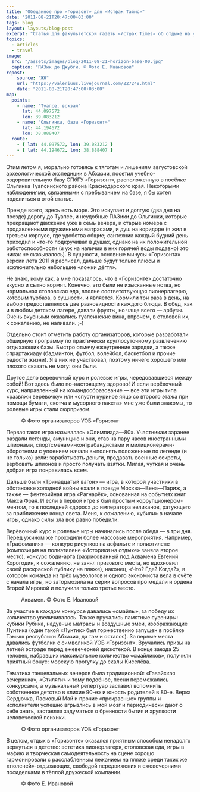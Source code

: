 ```yaml
---
title: "Обещанное про «Горизонт» для «Истфак Таймс»"
date: "2011-08-21T20:47:00+03:00"
tags: blog
layout: layouts/blog-post
excerpt: "Статья для факультетской газеты «Истфак Times» об отдыхе на университетской базе отдыха «Горизонт» под Туапсе"
topics:
  - articles
  - travel
image:
  src: "/assets/images/blog/2011-08-21-horizon-base-00.jpg"
  caption: "ПАЗик до Джубги. © Фото Е. Ивановой"
repost:
    source: "ЖЖ"
    url: "https://valeriuus.livejournal.com/227248.html"
    date: "2011-08-21T20:47:00+03:00"
map:
  points:
    - name: "Туапсе, вокзал"
      lat: 44.097572
      lon: 39.083212
    - name: "Ольгинка, база «Горизонт»"
      lat: 44.194672
      lon: 38.888407
  route:
    - { lat: 44.097572, lon: 39.083212 }
    - { lat: 44.194672, lon: 38.888407 }
---
```


<p class="drop-cap">
Этим летом я, морально готовясь к тяготам и лишениям августовской археологической экспедиции в Абхазии, посетил учебно-оздоровительную базу СПбГУ «Горизонт», расположенную в посёлке Ольгинка Туапсинского района Краснодарского края. Некоторыми наблюдениями, связанными с пребыванием на базе, я бы хотел поделиться в этой статье.
</p>

Прежде всего, здесь есть море. Это искупает и долгую (два дня на поезде) дорогу до Туапсе, и неудобные ПАЗики до Ольгинки, которые прекращают движение уже в семь вечера, и старые номера с продавленными пружинными матрасами, и душ на коридоре (я жил в третьем корпусе, где удобства общие; сантехник каждый будний день приходил и что-то подкручивал в душах, однако на их положительной работоспособности (и уж на наличии в них горячей воды подавно) это никак не сказывалось). В сущности, основные минусы «Горизонта» версии лета 2011 я расписал, дальше будут только плюсы и исключительно небольшие «ложки дёгтя».

Не знаю, кому как, а мне показалось, что в «Горизонте» достаточно вкусно и сытно кормят. Конечно, это были не изысканные яства, но нормальная столовская еда, вполне соответствующая пионерлагерю, которым турбаза, в сущности, и является. Кормили три раза в день, на выбор предоставлялось две разновидности каждого блюда. В обед, как и в любом детском лагере, давали фрукты, но чаще всего — арбузы. Очень вкусными оказались туапсинские вина, впрочем, в столовой их, к сожалению, не наливали. ;-)

Отдельно стоит отметить работу организаторов, которые разработали обширную программу по практически круглосуточному развлечению отдыхающих базы. Быстро отмечу ежеутренние зарядки, а также спрартакиаду (бадминтон, футбол, волейбол, баскетбол и прочие радости жизни). Я в них не участвовал, поэтому ничего хорошего или плохого сказать не могу: они были.

Другое дело веревочный курс и ролевые игры, чередовавшиеся между собой! Вот здесь было по-настоящему здорово! И если верёвочный курс, направленный на командообразование — все эти игры типа «развяжи верёвочку» или «спусти куриное яйцо со второго этажа при помощи бумаги, скотча и мусорного пакета» мне уже были знакомы, то ролевые игры стали сюрпризом.

<figure>
  <img src="/assets/images/blog/2011-08-21-horizon-base-01.jpg" alt="">
  <figcaption>© Фото организаторов УОБ «Горизонт</figcaption>
</figure>

Первая такая игра называлась «Олимпиада—80». Участникам заранее раздали легенды, амуницию и они, став на пару часов иностранными шпионами, спортсменами-контрабандистами и милиционерами-оборотнями с упоением начали выполнять положенные по легенде (и не только) цели: зарабатывать деньги, продавать военные секреты, вербовать шпионов и просто получать взятки. Милая, чуткая и очень добрая игра понравилась всем.

Дальше были «Тринадцатый вагон» — игра, в которой участники в обстановке холодной войны ехали в поезде Москва—Вена—Париж, а также — фентезийная игра «Рагнарёк», основанная на событиях книг Макса Фрая. И если в первой игре я был простым коррупционером-ментом, то в последней «дорос» до императора великанов, ратующего за приближение конца света. Меня, к сожалению, «убили» в начале игры, однако силы зла всё равно победили.

Верёвочный курс и ролевые игры начинались после обеда — в три дня. Перед ужином же проходили более массовые мероприятия. Например, «Графомания» — конкурс рисунков на асфальте и полиэтилене (композиция на полиэтилене «Историки на отдыхе» заняла второе место), конкурс боди-арта (разрисованный под Аквамена Евгений Корогодин, к сожалению, не занял призового места, но вдохновил своей раскраской публику на пляже), наконец, «Что? Где? Когда?», в котором команда из трёх музеологов и одного экономиста вела в счёте с начала игры, но затормозила на серии вопросов про медали и ордена Второй Мировой и получила только третье место.

<figure>
  <img src="/assets/images/blog/2011-08-21-horizon-base-02.jpg" alt="">
  <figcaption>Аквамен. © Фото Е. Ивановой</figcaption>
</figure>

За участие в каждом конкурсе давались «смайлы», за победу их количество увеличивалось. Также вручались памятные сувениры: кубики Рубика, надувные матрасы и воздушные змеи, изображающие Лунтика (один такой «Лунтик» был торжественно запущен в посёлке Тамыш республики Абхазия, да там и остался). За первые места давались футболки с символикой УОБ «Горизонт». Вручались призы на летней эстраде перед ежевечерней дискотекой. В конце заезда 25 человек, набравших максимальное количество «смайликов», получили приятный бонус: морскую прогулку до скалы Киселёва.

Тематика танцевальных вечеров была традиционной: «Гавайская вечеринка», «Стиляги» и тому подобное, песни перемежались конкурсами, а музыкальный репертуар заставил вспомнить собственное детство в «лихие 90-е» и юность родителей в 80-е. Верка Сердючка, Ласковый Май и прочие «прекрасные» группы и исполнители успешно вгрызлись в мой мозг и периодически дают о себе знать, заставляя задуматься о бренности бытия и хрупкости человеческой психики.

<figure>
  <img src="/assets/images/blog/2011-08-21-horizon-base-03.jpg" alt="">
  <figcaption>© Фото организаторов УОБ «Горизонт</figcaption>
</figure>

В целом, отдых в «Горизонте» оказался приятным способом ненадолго вернуться в детство: эстетика пионерлагеря, столовская еда, игры в мафию и творческая самодеятельность на сцене хорошо гармонировали с расслабленным лежанием на пляже среди таких же «тюленей»-отдыхающих, свободой передвижения и ежевечерними посиделками в тёплой дружеской компании.

<figure>
  <img src="/assets/images/blog/2011-08-21-horizon-base-04.jpg" alt="">
  <figcaption>© Фото Е. Ивановой</figcaption>
</figure>
